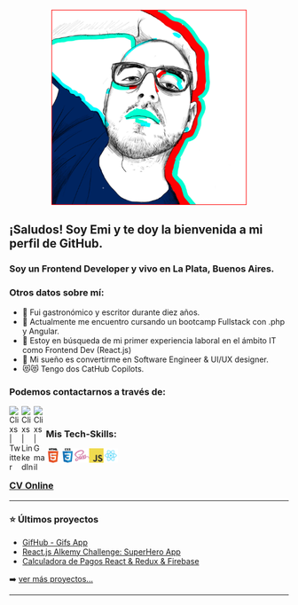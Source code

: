 [<p align="center"><img alt="Clixs" style="border: 1px solid red" width="350px" src=https://github.com/emquiroga/personal-portfolio/blob/main/dist/assets/73fa1b71db7c91a2b8e15e2191f319c2.jpg /></p>][website]

## ¡Saludos! Soy Emi y te doy la bienvenida a mi perfil de GitHub.

### Soy un Frontend Developer y vivo en La Plata, Buenos Aires.

### Otros datos sobre mí:

- 🤩 Fui gastronómico y escritor durante diez años.
- 🌱 Actualmente me encuentro cursando un bootcamp Fullstack con .php y Angular.
- 💼 Estoy en búsqueda de mi primer experiencia laboral en el ámbito IT como Frontend Dev (React.js)
- 🥅 Mi sueño es convertirme en Software Engineer & UI/UX designer.
- 😻😻 Tengo dos CatHub Copilots.

### Podemos contactarnos a través de:

[<img align="left" alt="Clixs | Twitter" width="22px" src="https://cdn.jsdelivr.net/npm/simple-icons@v3/icons/twitter.svg" />][twitter]
[<img align="left" alt="Clixs | LinkedIn" width="22px" src="https://cdn.jsdelivr.net/npm/simple-icons@v3/icons/linkedin.svg" />][linkedin]
[<img align="left" alt="Clixs | Gmail" width="22px" src="https://cdn.jsdelivr.net/npm/simple-icons@v3/icons/gmail.svg" />][email]

<br />

### Mis Tech-Skills:

<img align="left" alt="HTML5" width="26px" src="https://raw.githubusercontent.com/github/explore/80688e429a7d4ef2fca1e82350fe8e3517d3494d/topics/html/html.png" />
<img align="left" alt="CSS3" width="26px" src="https://raw.githubusercontent.com/github/explore/80688e429a7d4ef2fca1e82350fe8e3517d3494d/topics/css/css.png" />
<img align="left" alt="Sass" width="26px" src="https://raw.githubusercontent.com/github/explore/80688e429a7d4ef2fca1e82350fe8e3517d3494d/topics/sass/sass.png" />
<img align="left" alt="JavaScript" width="26px" src="https://raw.githubusercontent.com/github/explore/80688e429a7d4ef2fca1e82350fe8e3517d3494d/topics/javascript/javascript.png" />
<img align="left" alt="React" width="26px" src="https://raw.githubusercontent.com/github/explore/80688e429a7d4ef2fca1e82350fe8e3517d3494d/topics/react/react.png" />

<br />
<br />

### [CV Online](https://drive.google.com/file/d/1Qh2LWDBK8I7DXEg5M1hSMB-suj-51FBC/view)

---

### ⭐ Últimos proyectos

- [GifHub - Gifs App](https://github.com/emquiroga/gifhub)
- [React.js Alkemy Challenge: SuperHero App](https://github.com/emquiroga/superheroes-and-villains-app)
- [Calculadora de Pagos React & Redux & Firebase](https://github.com/emquiroga/crud-react-redux)

➡️ [ver más proyectos...](https://github.com/emquiroga?tab=repositories)

---

[website]: https://clixs-dev.netlify.app/
[twitter]: https://twitter.com/ModernClixs
[email]: mailto:emiliano.quiroga093@gmail.com
[linkedin]: https://linkedin.com/in/emquiroga
[portrait]: "https://github.com/emquiroga/personal-portfolio/blob/main/dist/assets/73fa1b71db7c91a2b8e15e2191f319c2.jpg"

<!---
emquiroga/emquiroga is a ✨ special ✨ repository because its `README.md` (this file) appears on your GitHub profile.
You can click the Preview link to take a look at your changes.
--->
